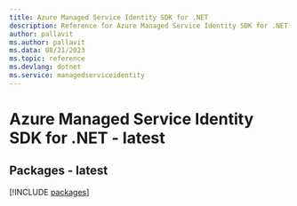 ```yaml
---
title: Azure Managed Service Identity SDK for .NET
description: Reference for Azure Managed Service Identity SDK for .NET
author: pallavit
ms.author: pallavit
ms.data: 08/21/2023
ms.topic: reference
ms.devlang: dotnet
ms.service: managedserviceidentity
---
```

# Azure Managed Service Identity SDK for .NET - latest
## Packages - latest
[!INCLUDE [packages](managed-service-identity-index.md)]
